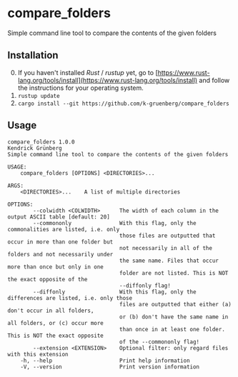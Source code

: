 # compare_folders
Simple command line tool to compare the contents of the given folders

## Installation

0. If you haven't installed *Rust* / *rustup* yet, go to [https://www.rust-lang.org/tools/install](https://www.rust-lang.org/tools/install) and follow the instructions for your operating system. 
1. `rustup update`
2. `cargo install --git https://github.com/k-gruenberg/compare_folders`

## Usage

```
compare_folders 1.0.0
Kendrick Grünberg
Simple command line tool to compare the contents of the given folders

USAGE:
    compare_folders [OPTIONS] <DIRECTORIES>...

ARGS:
    <DIRECTORIES>...    A list of multiple directories

OPTIONS:
        --colwidth <COLWIDTH>      The width of each column in the output ASCII table [default: 20]
        --commononly               With this flag, only the commonalities are listed, i.e. only
                                   those files are outputted that occur in more than one folder but
                                   not necessarily in all of the folders and not necessarily under
                                   the same name. Files that occur more than once but only in one
                                   folder are not listed. This is NOT the exact opposite of the
                                   --diffonly flag!
        --diffonly                 With this flag, only the differences are listed, i.e. only those
                                   files are outputted that either (a) don't occur in all folders,
                                   or (b) don't have the same name in all folders, or (c) occur more
                                   than once in at least one folder. This is NOT the exact opposite
                                   of the --commononly flag!
        --extension <EXTENSION>    Optional filter: only regard files with this extension
    -h, --help                     Print help information
    -V, --version                  Print version information
```